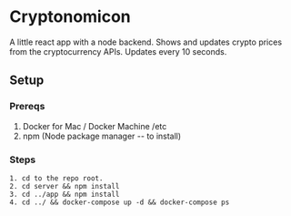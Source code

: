 # Cryptonomicon
A little react app with a node backend. Shows and updates crypto prices from the cryptocurrency APIs. Updates every 10 seconds.


## Setup

### Prereqs
1. Docker for Mac / Docker Machine /etc
2. npm (Node package manager -- to install)

### Steps
```
1. cd to the repo root.
2. cd server && npm install
3. cd ../app && npm install
4. cd ../ && docker-compose up -d && docker-compose ps
```

